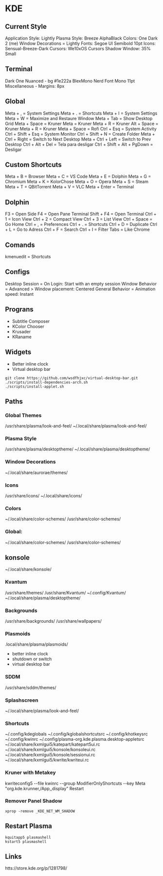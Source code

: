 # KDE

## Current Style
Application Style: Lightly
Plasma Style: Breeze AlphaBlack
Colors: One Dark 2 (me)
Window Decorations = Lightly
Fonts: Segoe UI Semibold 10pt
Icons: Sensual-Breeze-Dark
Cursors: We10xOS Cursors
Shadow Window: 35% Small

## Terminal
Dark One Nuanced - bg #1e222a
BlexMono Nerd Font Mono 11pt
Miscellaneous - Margins: 8px

## Global
Meta + , = System Settings
Meta + . = Shortcuts
Meta + I = System Settings
Meta + W = Maximize and Restaure Window
Meta + Tab = Show Desktop Grid
Meta + Space = Kruner
Meta = Kruner
Meta + R = Kruner
Alt + Space = Kruner
Meta + R = Kruner
Meta + Space = Rofi
Ctrl + Esq = System Activity
Ctrl + Shift + Esq = System Monitor
Ctrl + Shift + N = Create Folder
Meta + Ctrl + Right = Switch to Next Desktop
Meta + Ctrl + Left = Switch to Prev Desktop
Ctrl + Alt + Del = Tela para desligar
Ctrl + Shift + Alt + PgDown = Desligar

## Custom Shortcuts
Meta + B = Browser
Meta + C = VS Code
Meta + E = Dolphin
Meta + G = Chromium
Meta + K = KolorChose
Meta + O = Opera
Meta + S = Steam
Meta + T = QBitTorrent
Meta + V = VLC
Meta + Enter = Terminal

## Dolphin
F3 = Open Side
F4 = Open Pane Terminal
Shift + F4 = Open Terminal
Ctrl + 1 = Icon View
Ctrl + 2 = Compact View
Ctrl + 3 = List View
Ctrl + Space = Go Home
Ctrl + , = Preferences
Ctrl + . = Shortcuts
Ctrl + D = Duplicate
Ctrl + L = Go to Adress
Ctrl + F = Search
Ctrl + I = Filter
Tabs = Like Chrome

## Comands
kmenuedit = Shortcuts

## Configs
Desktop Session = On Login: Start with an empty session
Window Behavior = Advanced > Window placement: Centered
General Behavior = Animation speed: Instant

## Prograns
- Subtitle Composer
- KColor Chooser
- Krusader
- KRaname

## Widgets
- Better inline clock
- Virtual desktop bar

```
git clone https://github.com/wsdfhjxc/virtual-desktop-bar.git
./scripts/install-dependencies-arch.sh
./scripts/install-applet.sh
```

## Paths
### Global Themes
/usr/share/plasma/look-and-feel/
~/.local/share/plasma/look-and-feel/

### Plasma Style
/usr/share/plasma/desktoptheme/
~/.local/share/plasma/desktoptheme/

### Window Decorations
~/.local/share/aurorae/themes/

### Icons
/usr/share/icons/
~/.local/share/icons/

### Colors
~/.local/share/color-schemes/
/usr/share/color-schemes/

### Global:
~/.local/share/color-schemes/
/usr/share/color-schemes/

## konsole
~/.local/share/konsole/

### Kvantum
/usr/share/themes/
/usr/share/Kvantum/
~/.config/Kvantum/
~/.local/share/plasma/desktoptheme/

### Backgrounds
/usr/share/backgrounds/
/usr/share/wallpapers/

### Plasmoids
.local/share/plasma/plasmoids/
- better inline clock
- shutdown or switch
- virtual desktop bar

### SDDM
/usr/share/sddm/themes/

### Splashscreen
~/.local/share/plasma/look-and-feel/

### Shortcuts
~/.config/kdeglobals
~/.config/kglobalshortcutsrc
~/.config/khotkeysrc
~/.config/kwinrc
~/.config/plasma-org.kde.plasma.desktop-appletsrc
~/.local/share/kxmlgui5/katepart/katepart5ui.rc
~/.local/share/kxmlgui5/konsole/konsoleui.rc
~/.local/share/kxmlgui5/konsole/sessionui.rc
~/.local/share/kxmlgui5/kwrite/kwriteui.rc

### Kruner with Metakey
kwriteconfig5 --file kwinrc --group ModifierOnlyShortcuts --key Meta "org.kde.krunner,/App,,display"
Restart

### Remover Panel Shadow
`xprop -remove _KDE_NET_WM_SHADOW`

## Restart Plasma
```
kquitapp5 plasmashell
kstart5 plasmashell
```

## Links
htts://store.kde.org/p/1281798/
